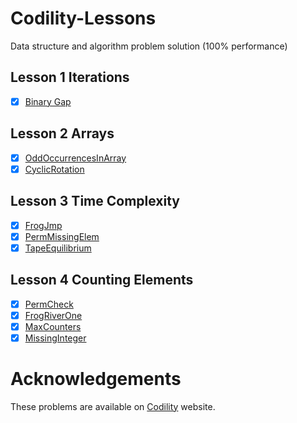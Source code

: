 # Codility-Lessons
Data structure and algorithm problem solution (100% performance)

## Lesson 1 Iterations</br>
- [x] [Binary Gap](https://github.com/Bansari711/Codility-Lessons/blob/master/BinaryGap.java)

## Lesson 2 Arrays</br>
- [x] [OddOccurrencesInArray](https://github.com/Bansari711/Codility-Lessons/blob/master/OddOccurrencesInArray.java)
- [x] [CyclicRotation](https://github.com/Bansari711/Codility-Lessons/blob/master/CyclicRotation.java)

## Lesson 3 Time Complexity</br>
- [x] [FrogJmp](https://github.com/Bansari711/Codility-Lessons/blob/master/FrogJump.java)
- [x] [PermMissingElem](https://github.com/Bansari711/Codility-Lessons/blob/master/PermMissingElem.java)
- [x] [TapeEquilibrium](https://github.com/Bansari711/Codility-Lessons/blob/master/TapeEquilibrium.java)

## Lesson 4 Counting Elements</br>
- [x] [PermCheck](https://github.com/Bansari711/Codility-Lessons/blob/master/PermCheck.java)
- [x] [FrogRiverOne](https://github.com/Bansari711/Codility-Lessons/blob/master/FrogRiverOne.java)
- [x] [MaxCounters](https://github.com/Bansari711/Codility-Lessons/blob/master/MaxCounters.java)
- [x] [MissingInteger](https://github.com/Bansari711/Codility-Lessons/blob/master/MissingInteger.java)

# Acknowledgements
These problems are available on [Codility](https://www.codility.com) website.
